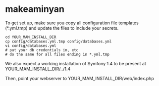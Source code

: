 # makeaminyan
To get set up, make sure you copy all configuration file templates (*.yml.tmp) and update the files to include your secrets.

    cd YOUR_MAM_INSTALL_DIR
    cp config/databases.yml.tmp config/databases.yml
    vi config/databases.yml
    # put your db credentials in, etc
    # do the same for all files ending in *.yml.tmp


We also expect a working installation of Symfony 1.4 to be present at YOUR_MAM_INSTALL_DIR/../1.4

Then, point your webserver to YOUR_MAM_INSTALL_DIR/web/index.php

